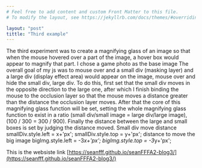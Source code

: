 ```yaml
---
# Feel free to add content and custom Front Matter to this file.
# To modify the layout, see https://jekyllrb.com/docs/themes/#overriding-theme-defaults

layout: "post"
tittle: "Third example"
---
```


The third experiment was to create a magnifying glass of an image so that when the mouse hovered over a part of the image, a hover box would appear to magnify that part.
I chose a game photo as the base image
The overall goal of my js was to mouse over and a small div (masking layer) and a large div (display effect area) would appear on the image, mouse over and hide the small div, large div.
To do this, first set that the small div moves in the opposite direction to the large one, after which I finish binding the mouse to the occlusion layer so that the mouse moves a distance greater than the distance the occlusion layer moves.
After that the core of this magnifying glass function will be set, setting the whole magnifying glass function to exist in a ratio (small div/small image = large div/large image), (100 / 300 = 300 / 900).
Finally the distance between the large and small boxes is set by judging the distance moved.
Small div move distance
            smallDiv.style.left = x+'px';
            smallDiv.style.top = y+'px';
 distance to move the big image
            bigImg.style.left = -3*x+'px';
            bigImg.style.top = -3*y+'px';






This is the websiste link  [https://seanfff.github.io/seanFFFA2-blog3/](https://seanfff.github.io/seanFFFA2-blog3/)



